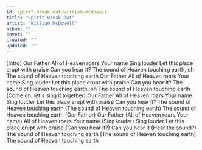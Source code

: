 ```yaml
---
id: spirit-break-out-william-mcdowell
title: "Spirit Break Out"
artist: "William McDowell"
album: ""
cover: ""
created: ""
updated: ""
---
```


[Intro]
Our Father
All of Heaven roars Your name
Sing louder
Let this place erupt with praise
Can you hear it?
The sound of Heaven touching earth, oh
The sound of Heaven touching earth
Our Father
All of Heaven roars Your name
Sing louder
Let this place erupt with praise
Can you hear it?
The sound of Heaven touching earth, oh
The sound of Heaven touching earth (Come on, let's sing it together)
Our Father
All of Heaven roars Your name
Sing louder
Let this place erupt with praise
Can you hear it?
The sound of Heaven touching earth (The sound of Heaven touching earth)
The sound of Heaven touching earth (Our Father)
Our Father (All of Heaven roars Your name)
All of Heaven roars Your name (Sing louder)
Sing louder
Let this place erupt with praise (Can you hear it?)
Can you hear it (Hear the sound?)
The sound of Heaven touching earth (The sound of Heaven touching earth)
The sound of Heaven touching earth